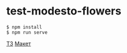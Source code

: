 # test-modesto-flowers

```shell
$ npm install
$ npm run serve
``` 

[ТЗ](https://docs.google.com/document/d/1woAJhZsFjNlxDk9cE88wDNxSkrJ1j5Cb1QQXe4kuglo/edit)
[Макет](https://www.figma.com/file/AXAzwDCgNMaLQ1MNi7JlXW/%D0%A2%D0%97-Frontend-developer?node-id=0%3A1)
